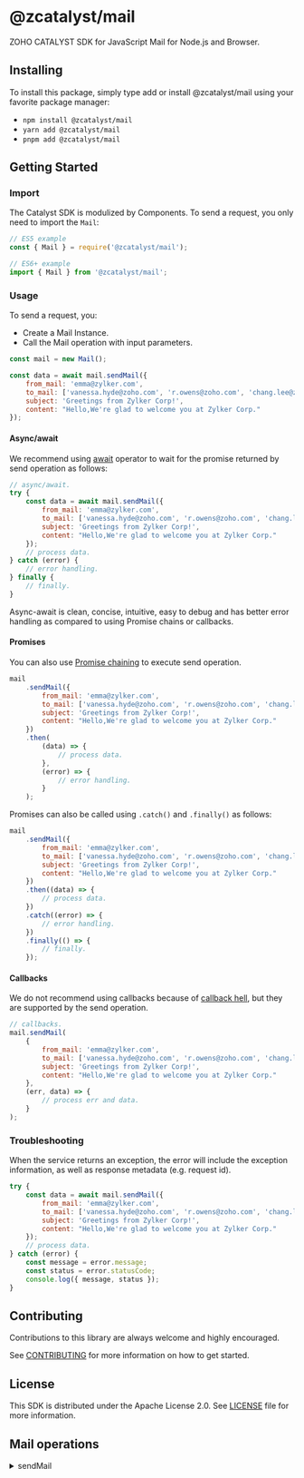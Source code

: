 # @zcatalyst/mail

ZOHO CATALYST SDK for JavaScript Mail for Node.js and Browser.

<p></p>

## Installing

To install this package, simply type add or install @zcatalyst/mail
using your favorite package manager:

- `npm install @zcatalyst/mail`
- `yarn add @zcatalyst/mail`
- `pnpm add @zcatalyst/mail`

## Getting Started

### Import

The Catalyst SDK is modulized by Components.
To send a request, you only need to import the `Mail`:

```js
// ES5 example
const { Mail } = require('@zcatalyst/mail');
```

```ts
// ES6+ example
import { Mail } from '@zcatalyst/mail';
```

### Usage

To send a request, you:

- Create a Mail Instance.
- Call the Mail operation with input parameters.

```js
const mail = new Mail();

const data = await mail.sendMail({
	from_mail: 'emma@zylker.com',
	to_mail: ['vanessa.hyde@zoho.com', 'r.owens@zoho.com', 'chang.lee@zoho.com'],
	subject: 'Greetings from Zylker Corp!',
	content: "Hello,We're glad to welcome you at Zylker Corp."
});
```

#### Async/await

We recommend using [await](https://developer.mozilla.org/en-US/docs/Web/JavaScript/Reference/Operators/await)
operator to wait for the promise returned by send operation as follows:

```js
// async/await.
try {
	const data = await mail.sendMail({
		from_mail: 'emma@zylker.com',
		to_mail: ['vanessa.hyde@zoho.com', 'r.owens@zoho.com', 'chang.lee@zoho.com'],
		subject: 'Greetings from Zylker Corp!',
		content: "Hello,We're glad to welcome you at Zylker Corp."
	});
	// process data.
} catch (error) {
	// error handling.
} finally {
	// finally.
}
```

Async-await is clean, concise, intuitive, easy to debug and has better error handling
as compared to using Promise chains or callbacks.

#### Promises

You can also use [Promise chaining](https://developer.mozilla.org/en-US/docs/Web/JavaScript/Guide/Using_promises#chaining)
to execute send operation.

```js
mail
	.sendMail({
		from_mail: 'emma@zylker.com',
		to_mail: ['vanessa.hyde@zoho.com', 'r.owens@zoho.com', 'chang.lee@zoho.com'],
		subject: 'Greetings from Zylker Corp!',
		content: "Hello,We're glad to welcome you at Zylker Corp."
	})
	.then(
		(data) => {
			// process data.
		},
		(error) => {
			// error handling.
		}
	);
```

Promises can also be called using `.catch()` and `.finally()` as follows:

```js
mail
	.sendMail({
		from_mail: 'emma@zylker.com',
		to_mail: ['vanessa.hyde@zoho.com', 'r.owens@zoho.com', 'chang.lee@zoho.com'],
		subject: 'Greetings from Zylker Corp!',
		content: "Hello,We're glad to welcome you at Zylker Corp."
	})
	.then((data) => {
		// process data.
	})
	.catch((error) => {
		// error handling.
	})
	.finally(() => {
		// finally.
	});
```

#### Callbacks

We do not recommend using callbacks because of [callback hell](http://callbackhell.com/),
but they are supported by the send operation.

```js
// callbacks.
mail.sendMail(
	{
		from_mail: 'emma@zylker.com',
		to_mail: ['vanessa.hyde@zoho.com', 'r.owens@zoho.com', 'chang.lee@zoho.com'],
		subject: 'Greetings from Zylker Corp!',
		content: "Hello,We're glad to welcome you at Zylker Corp."
	},
	(err, data) => {
		// process err and data.
	}
);
```

### Troubleshooting

When the service returns an exception, the error will include the exception information,
as well as response metadata (e.g. request id).

```js
try {
	const data = await mail.sendMail({
		from_mail: 'emma@zylker.com',
		to_mail: ['vanessa.hyde@zoho.com', 'r.owens@zoho.com', 'chang.lee@zoho.com'],
		subject: 'Greetings from Zylker Corp!',
		content: "Hello,We're glad to welcome you at Zylker Corp."
	});
	// process data.
} catch (error) {
	const message = error.message;
	const status = error.statusCode;
	console.log({ message, status });
}
```

## Contributing

Contributions to this library are always welcome and highly encouraged.

See [CONTRIBUTING](../../CONTRIBUTING.md) for more information on how to get started.

## License

This SDK is distributed under the Apache License 2.0. See [LICENSE](../../LICENCE) file for more information.

## Mail operations

<details>
<summary>
sendMail
</summary>

<!-- [SDK Samples](https://docs.catalyst.zoho.com/en/sdk/nodejs/v2/cloud-scale/file-store/retrieve-folder-details/)[API References]() -->

</details>
